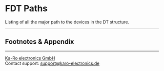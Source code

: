 # FDT Paths
Listing of all the major path to the devices in the DT structure.


---
## Footnotes & Appendix

---
[Ka-Ro electronics GmbH](http://www.karo-electronics.de)  
Contact support: support@karo-electronics.de